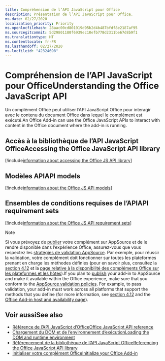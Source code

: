 ```yaml
---
title: Compréhension de l’API JavaScript pour Office
description: Présentation de l’API JavaScript pour Office.
ms.date: 02/27/2020
localization_priority: Priority
ms.openlocfilehash: 28aac00cd801019d95b2d4b487bfdf8e2187af95
ms.sourcegitcommit: 5d29801180f6939ec10efb778d2311be67d8b9f1
ms.translationtype: HT
ms.contentlocale: fr-FR
ms.lasthandoff: 02/27/2020
ms.locfileid: "42324698"
---
```

# <a name="understanding-the-office-javascript-api"></a><span data-ttu-id="20013-103">Compréhension de l’API JavaScript pour Office</span><span class="sxs-lookup"><span data-stu-id="20013-103">Understanding the Office JavaScript API</span></span>

<span data-ttu-id="20013-104">Un complément Office peut utiliser l’API JavaScript Office pour interagir avec le contenu du document Office dans lequel le complément est exécuté.</span><span class="sxs-lookup"><span data-stu-id="20013-104">An Office Add-in can use the Office JavaScript APIs to interact with content in the Office document where the add-in is running.</span></span>

## <a name="accessing-the-office-javascript-api-library"></a><span data-ttu-id="20013-105">Accès à la bibliothèque de l’API JavaScript Office</span><span class="sxs-lookup"><span data-stu-id="20013-105">Accessing the Office JavaScript API library</span></span>

[!include[information about accessing the Office JS API library](../includes/office-js-access-library.md)]

## <a name="api-models"></a><span data-ttu-id="20013-106">Modèles API</span><span class="sxs-lookup"><span data-stu-id="20013-106">API models</span></span>

[!include[information about the Office JS API models](../includes/office-js-api-models.md)]

## <a name="api-requirement-sets"></a><span data-ttu-id="20013-107">Ensembles de conditions requises de l’API</span><span class="sxs-lookup"><span data-stu-id="20013-107">API requirement sets</span></span>

[!include[information about the Office JS API requirement sets](../includes/office-js-requirement-sets.md)]

> [!NOTE]
> <span data-ttu-id="20013-p101">Si vous prévoyez de [publier](../publish/publish.md) votre complément sur AppSource et de le rendre disponible dans l’expérience Office, assurez-vous que vous respectez les [stratégies de validation AppSource](/office/dev/store/validation-policies). Par exemple, pour réussir la validation, votre complément doit fonctionner sur toutes les plateformes prenant en charge les méthodes définies (pour en savoir plus, consultez la [section 4.12](/office/dev/store/validation-policies#4-apps-and-add-ins-behave-predictably) et la [page relative à la disponibilité des compléments Office sur les plateformes et les hôtes](../overview/office-add-in-availability.md)).</span><span class="sxs-lookup"><span data-stu-id="20013-p101">If you plan to [publish](../publish/publish.md) your add-in to AppSource and make it available within the Office experience, make sure that you conform to the [AppSource validation policies](/office/dev/store/validation-policies). For example, to pass validation, your add-in must work across all platforms that support the methods that you define (for more information, see [section 4.12](/office/dev/store/validation-policies#4-apps-and-add-ins-behave-predictably) and the [Office Add-in host and availability page](../overview/office-add-in-availability.md)).</span></span> 

## <a name="see-also"></a><span data-ttu-id="20013-110">Voir aussi</span><span class="sxs-lookup"><span data-stu-id="20013-110">See also</span></span>

- [<span data-ttu-id="20013-111">Référence de l’API JavaScript d’Office</span><span class="sxs-lookup"><span data-stu-id="20013-111">Office JavaScript API reference</span></span>](../reference/javascript-api-for-office.md)
- [<span data-ttu-id="20013-112">Chargement du DOM et de l’environnement d’exécution</span><span class="sxs-lookup"><span data-stu-id="20013-112">Loading the DOM and runtime environment</span></span>](loading-the-dom-and-runtime-environment.md)
- [<span data-ttu-id="20013-113">Référencement de la bibliothèque de l’API JavaScript Office</span><span class="sxs-lookup"><span data-stu-id="20013-113">Referencing the Office JavaScript API library</span></span>](referencing-the-javascript-api-for-office-library-from-its-cdn.md)
- [<span data-ttu-id="20013-114">Initialiser votre complément Office</span><span class="sxs-lookup"><span data-stu-id="20013-114">Initialize your Office Add-in</span></span>](initialize-add-in.md)
